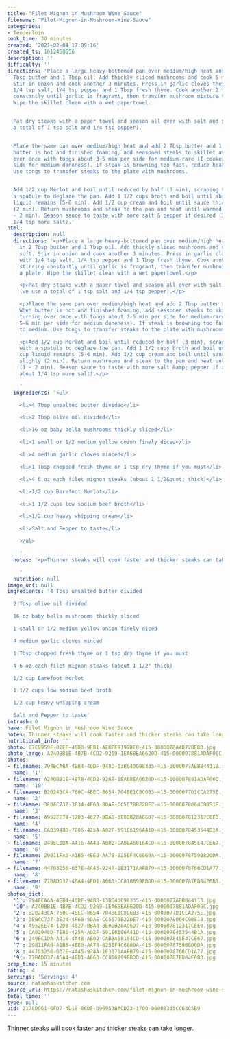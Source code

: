 ```yaml
---
title: "Filet Mignon in Mushroom Wine Sauce"
filename: "Filet-Mignon-in-Mushroom-Wine-Sauce"
categories:
- Tenderloin
cook_time: 30 minutes
created: '2021-02-04 17:09:16'
created_ts: 1612458556
description: ''
difficulty: ''
directions: 'Place a large heavy-bottomed pan over medium/high heat and melt in 2
  Tbsp butter and 1 Tbsp oil. Add thickly sliced mushrooms and cook 5 min until soft.
  Stir in onion and cook another 3 minutes. Press in garlic cloves then season with
  1/4 tsp salt, 1/4 tsp pepper and 1 Tbsp fresh thyme. Cook another 2 min, stirring
  constantly until garlic is fragrant, then transfer mushroom mixture to a plate.
  Wipe the skillet clean with a wet papertowel.


  Pat dry steaks with a paper towel and season all over with salt and pepper (we use
  a total of 1 tsp salt and 1/4 tsp pepper).


  Place the same pan over medium/high heat and add 2 Tbsp butter and 1 Tbsp oil. When
  butter is hot and finished foaming, add seasoned steaks to skillet and saute, turning
  over once with tongs about 3-5 min per side for medium-rare (I cooked 5-6 min per
  side for medium doneness). If steak is browning too fast, reduce heat to medium.
  Use tongs to transfer steaks to the plate with mushrooms.


  Add 1/2 cup Merlot and boil until reduced by half (3 min), scraping the bottom with
  a spatula to deglaze the pan. Add 1 1/2 cups broth and boil until about 2/3 cup
  liquid remains (5-6 min). Add 1/2 cup cream and boil until sauce thickens slighly
  (2 min). Return mushrooms and steak to the pan and heat until warmed through (1
  - 2 min). Season sauce to taste with more salt & pepper if desired (I added about
  1/4 tsp more salt).'
html:
  description: null
  directions: '<p>Place a large heavy-bottomed pan over medium/high heat and melt
    in 2 Tbsp butter and 1 Tbsp oil. Add thickly sliced mushrooms and cook 5 min until
    soft. Stir in onion and cook another 3 minutes. Press in garlic cloves then season
    with 1/4 tsp salt, 1/4 tsp pepper and 1 Tbsp fresh thyme. Cook another 2 min,
    stirring constantly until garlic is fragrant, then transfer mushroom mixture to
    a plate. Wipe the skillet clean with a wet papertowel.</p>

    <p>Pat dry steaks with a paper towel and season all over with salt and pepper
    (we use a total of 1 tsp salt and 1/4 tsp pepper).</p>

    <p>Place the same pan over medium/high heat and add 2 Tbsp butter and 1 Tbsp oil.
    When butter is hot and finished foaming, add seasoned steaks to skillet and saute,
    turning over once with tongs about 3-5 min per side for medium-rare (I cooked
    5-6 min per side for medium doneness). If steak is browning too fast, reduce heat
    to medium. Use tongs to transfer steaks to the plate with mushrooms.</p>

    <p>Add 1/2 cup Merlot and boil until reduced by half (3 min), scraping the bottom
    with a spatula to deglaze the pan. Add 1 1/2 cups broth and boil until about 2/3
    cup liquid remains (5-6 min). Add 1/2 cup cream and boil until sauce thickens
    slighly (2 min). Return mushrooms and steak to the pan and heat until warmed through
    (1 - 2 min). Season sauce to taste with more salt &amp; pepper if desired (I added
    about 1/4 tsp more salt).</p>

    '
  ingredients: '<ul>

    <li>4 Tbsp unsalted butter divided</li>

    <li>2 Tbsp olive oil divided</li>

    <li>16 oz baby bella mushrooms thickly sliced</li>

    <li>1 small or 1/2 medium yellow onion finely diced</li>

    <li>4 medium garlic cloves minced</li>

    <li>1 Tbsp chopped fresh thyme or 1 tsp dry thyme if you must</li>

    <li>4 6 oz each filet mignon steaks (about 1 1/2&quot; thick)</li>

    <li>1/2 cup Barefoot Merlot</li>

    <li>1 1/2 cups low sodium beef broth</li>

    <li>1/2 cup heavy whipping cream</li>

    <li>Salt and Pepper to taste</li>

    </ul>

    '
  notes: '<p>Thinner steaks will cook faster and thicker steaks can take longer.</p>

    '
  nutrition: null
image_url: null
ingredients: '4 Tbsp unsalted butter divided

  2 Tbsp olive oil divided

  16 oz baby bella mushrooms thickly sliced

  1 small or 1/2 medium yellow onion finely diced

  4 medium garlic cloves minced

  1 Tbsp chopped fresh thyme or 1 tsp dry thyme if you must

  4 6 oz each filet mignon steaks (about 1 1/2" thick)

  1/2 cup Barefoot Merlot

  1 1/2 cups low sodium beef broth

  1/2 cup heavy whipping cream

  Salt and Pepper to taste'
intrash: 0
name: Filet Mignon in Mushroom Wine Sauce
notes: Thinner steaks will cook faster and thicker steaks can take longer.
nutritional_info: ''
photo: C7C0959F-02FE-46D0-9FB1-AE0FE9197BE8-415-0000078A4D72BFB3.jpg
photo_large: A240BB1E-4B7B-4CD2-9269-1EA68EA6620D-415-000007881ADAF06C.jpg
photos:
- filename: 794ECA6A-4EB4-40DF-948D-13B640098335-415-0000077ABBB4411B.jpg
  name: '1'
- filename: A240BB1E-4B7B-4CD2-9269-1EA68EA6620D-415-000007881ADAF06C.jpg
  name: '10'
- filename: B20243CA-760C-4BEC-8654-704BE1C8C6B3-415-0000077D1CCA275E.jpg
  name: '2'
- filename: 3E0AC737-3E34-4F6B-8DAE-CC5678B22DE7-415-0000078064C9B518.jpg
  name: '3'
- filename: A952EE74-12D3-4827-BBA8-3E0DB28AC6D7-415-000007812317CEE0.jpg
  name: '4'
- filename: CA03948D-7E86-425A-A02F-591E6196A41D-415-0000078453544B1A.jpg
  name: '5'
- filename: 249EC1DA-A416-4A48-AB02-CABBA68164CD-415-000007845E47CE67.jpg
  name: '6'
- filename: 29811FA0-A1B5-4EE0-AA78-825EF4C6869A-415-0000078759B8D0DA.jpg
  name: '7'
- filename: 44703256-637E-4A45-924A-1E3171AAFB79-415-0000078766CD1A77.jpg
  name: '8'
- filename: 77BADD37-46A4-4ED1-A663-CC810899FBDD-415-00000787ED84E6B3.jpg
  name: '9'
photos_dict:
  '1': 794ECA6A-4EB4-40DF-948D-13B640098335-415-0000077ABBB4411B.jpg
  '10': A240BB1E-4B7B-4CD2-9269-1EA68EA6620D-415-000007881ADAF06C.jpg
  '2': B20243CA-760C-4BEC-8654-704BE1C8C6B3-415-0000077D1CCA275E.jpg
  '3': 3E0AC737-3E34-4F6B-8DAE-CC5678B22DE7-415-0000078064C9B518.jpg
  '4': A952EE74-12D3-4827-BBA8-3E0DB28AC6D7-415-000007812317CEE0.jpg
  '5': CA03948D-7E86-425A-A02F-591E6196A41D-415-0000078453544B1A.jpg
  '6': 249EC1DA-A416-4A48-AB02-CABBA68164CD-415-000007845E47CE67.jpg
  '7': 29811FA0-A1B5-4EE0-AA78-825EF4C6869A-415-0000078759B8D0DA.jpg
  '8': 44703256-637E-4A45-924A-1E3171AAFB79-415-0000078766CD1A77.jpg
  '9': 77BADD37-46A4-4ED1-A663-CC810899FBDD-415-00000787ED84E6B3.jpg
prep_time: 15 minutes
rating: 4
servings: 'Servings: 4'
source: natashaskitchen.com
source_url: https://natashaskitchen.com/filet-mignon-in-mushroom-wine-sauce/
total_time: ''
type: null
uid: 2178D961-6FD7-4D18-86D5-D96953BACD23-1700-00008335CC63C5B9
---
```

Thinner steaks will cook faster and thicker steaks can take longer.
